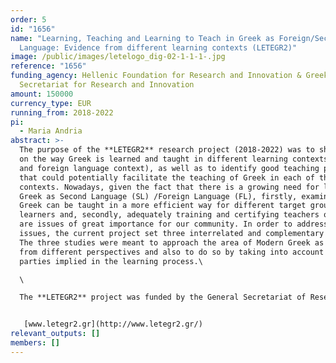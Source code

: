 ```yaml
---
order: 5
id: "1656"
name: "Learning, Teaching and Learning to Teach in Greek as Foreign/Second
  Language: Evidence from different learning contexts (LETEGR2)"
image: /public/images/letelogo_dig-02-1-1-1-.jpg
reference: "1656"
funding_agency: Hellenic Foundation for Research and Innovation & Greek General
  Secretariat for Research and Innovation
amount: 150000
currency_type: EUR
running_from: 2018-2022
pi:
  - Maria Andria
abstract: >-
  The purpose of the **LETEGR2** research project (2018-2022) was to shed light
  on the way Greek is learned and taught in different learning contexts (second
  and foreign language context), as well as to identify good teaching practices
  that could potentially facilitate the teaching of Greek in each of these
  contexts. Nowadays, given the fact that there is a growing need for learning
  Greek as Second Language (SL) /Foreign Language (FL), firstly, examining how
  Greek can be taught in a more efficient way for different target groups of
  learners and, secondly, adequately training and certifying teachers of Greek
  are issues of great importance for our community. In order to address these
  issues, the current project set three interrelated and complementary studies.
  The three studies were meant to approach the area of Modern Greek as a SL/FL
  from different perspectives and also to do so by taking into account all the
  parties implied in the learning process.\

  \

  The **LETEGR2** project was funded by the General Secretariat of Research and Innovation (GSRI) and by the Hellenic Foundation for Research and Innovation (HFRI). The Host Institutions for the LETEGR2 project were the National and Kapodistrian University of Athens, Greece and the Modern Greek Language Teaching Center.


   [www.letegr2.gr](http://www.letegr2.gr/)
relevant_outputs: []
members: []
---
```

